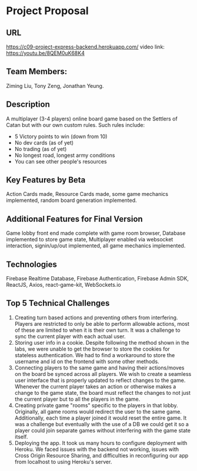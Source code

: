 # Project Proposal

## URL
https://c09-project-express-backend.herokuapp.com/
video link: https://youtu.be/8QEM0uK68K4

## Team Members:
Ziming Liu,
Tony Zeng,
Jonathan Yeung.

## Description
A multiplayer (3-4 players) online board game based on the Settlers of Catan but with our own custom rules. 
Such rules include:
  - 5 Victory points to win (down from 10)
  - No dev cards (as of yet)
  - No trading (as of yet)
  - No longest road, longest army conditions
  - You can see other people's resources

## Key Features by Beta
Action Cards made, Resource Cards made, some game mechanics implemented, random board generation implemented.

## Additional Features for Final Version
Game lobby front end made complete with game room browser, Database implemented to store game state, Multiplayer enabled via websocket interaction, signin/up/out implemented, all game mechanics implemented.

## Technologies
Firebase Realtime Database, Firebase Authentication, Firebase Admin SDK, ReactJS, Axios, react-game-kit, WebSockets.io 

## Top 5 Technical Challenges
1. Creating turn based actions and preventing others from interfering. Players are restricted to only be able to perform allowable actions, most of these are limited to when it is their own turn. It was a challenge to sync the current player with each actual user.
2. Storing user info in a cookie. Despite following the method shown in the labs, we were unable to get the browser to store the cookies for stateless authentication. We had to find a workaround to store the username and id on the frontend with some other methods.
3. Connecting players to the same game and having their actions/moves on the board be synced across all players. We wish to create a seamless user interface that is properly updated to reflect changes to the game. Whenever the current player takes an action or otherwise makes a change to the game state, the board must reflect the changes to not just the current player but to all the players in the game.
4. Creating private game "rooms" specific to the players in that lobby. Originally, all game rooms would redirect the user to the same game. Additionally, each time a player joined it would reset the entire game. It was a challenge but eventually with the use of a DB we could get it so a player could join separate games without interfering with the game state itself.
5. Deploying the app. It took us many hours to configure deployment with Heroku. We faced issues with the backend not working, issues with Cross Origin Resource Sharing, and difficulties in reconfiguring our app from localhost to using Heroku's server.
